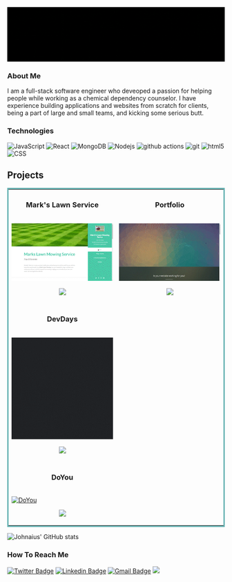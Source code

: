 <!-- ![JohnZ](https://github.com/Johnaius/Johnaius/blob/main/JZBanner.gif) -->
<img align="center" src="https://github.com/Johnaius/Johnaius/blob/main/JZBAnner.gif" width="850" />

### About Me

I am a full-stack software engineer who deveoped a passion for helping people while working as a chemical dependency counselor. I have experience building applications and websites from scratch for clients, being a part of large and small teams, and kicking some serious butt. 

### Technologies
![JavaScript](https://img.shields.io/badge/-JavaScript-000?&logo=JavaScript)
<img alt="React" src="https://img.shields.io/badge/-React-45b8d8?style=flat-square&logo=react&logoColor=white" />
<img alt="MongoDB" src="https://img.shields.io/badge/-MongoDB-13aa52?style=flat-square&logo=mongodb&logoColor=white" />
<img alt="Nodejs" src="https://img.shields.io/badge/-Nodejs-43853d?style=flat-square&logo=Node.js&logoColor=white" />
<img alt="github actions" src="https://img.shields.io/badge/-Github_Actions-2088FF?style=flat-square&logo=github-actions&logoColor=white" />
<img alt="git" src="https://img.shields.io/badge/-Git-F05032?style=flat-square&logo=git&logoColor=white" />
<img alt="html5" src="https://img.shields.io/badge/-HTML5-E34F26?style=flat-square&logo=html5&logoColor=white" />
![CSS](https://img.shields.io/badge/Style-CSS-informational?style=flat&logo=css3&logoColor=white&color=4AB197)

## Projects
<table bordercolor="#66b2b2">
<tr>
    <td width="50%" valign="top">
      <h3 align="center">Mark's Lawn Service</h3>
        <br />
        <a target="https://markslawnmowing.netlify.app/" href="https://markslawnmowing.netlify.app/">
            <img src="MarkGIf.gif" width="100%" alt="Mark Lawn"/>
        </a>
        <br />
        <p align="center">
          
  <a href="https://github.com/Johnaius" target="_blank">
    <img src="https://img.shields.io/static/v1?label=|&message=REPO&color=23555f&style=plastic&logo=github&logo-color=white"/>
  </a>
  <!-- <a href="https://markslawnmowing.netlify.app/" target="_blank">
    <img src="https://img.shields.io/static/v1?label=|&message=WEBSITE&color=cdf998&style=plastic&logo=wordpress&logo-color=white"/>
  </a> -->
      </p>
        <p><strong></p>
    </td>
    <td width="50%" valign="top">
      <h3 align="center">Portfolio</h3>
        <br />
      <a target=https://johnaius.netlify.app/" href="https://johnaius.netlify.app/git a">
            <img src="portGif.gif" width="100%"  alt="Portfolio"/>
        </a>
        <br />
        <p align="center">
          
  <a href="https://github.com/Johnaius/portfolio" target="_blank">
    <img src="https://img.shields.io/static/v1?label=|&message=REPO&color=23555f&style=plastic&logo=github&logo-color=white"/>
  </a>
  <!-- <a href="https://johnaius.netlify.app/" target="_blank">
    <img src="https://img.shields.io/static/v1?label=|&message=WEBSITE&color=cdf998&style=plastic&logo=wordpress&logo-color=white"/>
  </a> -->
      </p>
        <p><strong></strong>  </p>
    </td>
  </tr>
   <tr>
    <td width="48%" valign="top">
      <h3 align="center">DevDays</h3>
      <br />
        <a target="https://teamasaurus-devdays.herokuapp.com/" href="https://teamasaurus-devdays.herokuapp.com/">
          <img src="logoanimate.gif" width="100%" alt="DevDays"/>
        </a>
      <br />
        <p align="center">
  <a href="https://github.com/Teamasaurus/devdays" target="_blank">
    <img src="https://img.shields.io/static/v1?label=|&message=REPO&color=23555f&style=plastic&logo=github&logo-color=white"/>
  </a>
   <tr>
    <td width="50%" valign="top">
      <h3 align="center">DoYou</h3>
      <br />
        <a target=https://doyou.up.railway.app/" href="https://doyou.up.railway.app/">
          <img src="DoYou.gif" width="100%" alt="DoYou"/>
        </a>
      <br />
        <p align="center">
  <a href="https://github.com/Johnaius/doYou" target="_blank">
    <img src="https://img.shields.io/static/v1?label=|&message=REPO&color=23555f&style=plastic&logo=github&logo-color=white"/>
  </a>
  <!-- <a href="#" target="_blank">
    <img src="https://img.shields.io/static/v1?label=|&message=WEBSITE&color=cdf998&style=plastic&logo=wordpress&logo-color=white"/>
  </a> -->
      </p>
        <p><strong></p>
    </td>
    <!-- <td width="50%" valign="top">
      <h3 align="center">NASA Picture of the Day</h3>
        <br />
        <a target="_blank" href="">
          <img src="" width="100%" alt="Picures from NASA Satellites"/>
        </a>
        <br />
        <p align="center"> -->
          
  <!-- <a href="#" target="_blank">
    <img src="https://img.shields.io/static/v1?label=|&message=REPO&color=23555f&style=plastic&logo=github&logo-color=white"/>
  </a>
  <a href="" target="_blank">
    <img src="https://img.shields.io/static/v1?label=|&message=WEBSITE&color=cdf998&style=plastic&logo=wordpress&logo-color=white"/>
  </a>
      </p>
        <p><strong></p>
    </td>
  </tr> --> 
</table>


![Johnaius' GitHub stats](https://github-readme-stats.vercel.app/api?username=Johnaius&show_icons=true&theme=radical)

### How To Reach Me
[![Twitter Badge](https://img.shields.io/badge/-@Johnaius-1ca0f1?style=flat-square&labelColor=1ca0f1&logo=twitter&logoColor=white&link=https://twitter.com/Johnaius)](https://twitter.com/Johnaius) 
[![Linkedin Badge](https://img.shields.io/badge/-Johnaius-blue?style=flat-square&logo=Linkedin&logoColor=white&link=https://www.linkedin.com/in/Johnaius/)](https://www.linkedin.com/in/Johnaius/)
[![Gmail Badge](https://img.shields.io/badge/-JohnZak80@gmail.com-c14438?style=flat-square&logo=Gmail&logoColor=white&link=mailto:JohnZak80@gmail.com)](mailto:Johnzak80@gmail.com)
[<img src="https://img.shields.io/badge/Personal%20Site-Johnaius-red">](https://johnzak.netlify.app/)
<!---
Johnaius/Johnaius is a ✨ special ✨ repository because its `README.md` (this file) appears on your GitHub profile.
You can click the Preview link to take a look at your changes.
---
